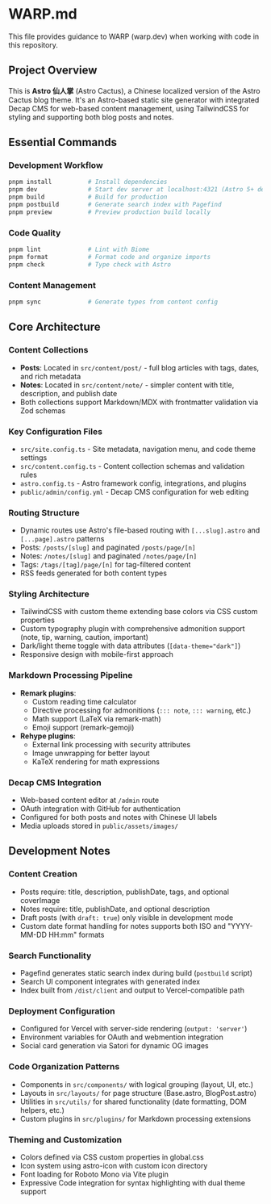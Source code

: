 # WARP.md

This file provides guidance to WARP (warp.dev) when working with code in this repository.

## Project Overview

This is **Astro 仙人掌** (Astro Cactus), a Chinese localized version of the Astro Cactus blog theme. It's an Astro-based static site generator with integrated Decap CMS for web-based content management, using TailwindCSS for styling and supporting both blog posts and notes.

## Essential Commands

### Development Workflow
```bash
pnpm install          # Install dependencies
pnpm dev              # Start dev server at localhost:4321 (Astro 5+ default)
pnpm build            # Build for production
pnpm postbuild        # Generate search index with Pagefind
pnpm preview          # Preview production build locally
```

### Code Quality
```bash
pnpm lint             # Lint with Biome
pnpm format           # Format code and organize imports
pnpm check            # Type check with Astro
```

### Content Management
```bash
pnpm sync             # Generate types from content config
```

## Core Architecture

### Content Collections
- **Posts**: Located in `src/content/post/` - full blog articles with tags, dates, and rich metadata
- **Notes**: Located in `src/content/note/` - simpler content with title, description, and publish date
- Both collections support Markdown/MDX with frontmatter validation via Zod schemas

### Key Configuration Files
- `src/site.config.ts` - Site metadata, navigation menu, and code theme settings
- `src/content.config.ts` - Content collection schemas and validation rules  
- `astro.config.ts` - Astro framework config, integrations, and plugins
- `public/admin/config.yml` - Decap CMS configuration for web editing

### Routing Structure
- Dynamic routes use Astro's file-based routing with `[...slug].astro` and `[...page].astro` patterns
- Posts: `/posts/[slug]` and paginated `/posts/page/[n]`
- Notes: `/notes/[slug]` and paginated `/notes/page/[n]`  
- Tags: `/tags/[tag]/page/[n]` for tag-filtered content
- RSS feeds generated for both content types

### Styling Architecture
- TailwindCSS with custom theme extending base colors via CSS custom properties
- Custom typography plugin with comprehensive admonition support (note, tip, warning, caution, important)
- Dark/light theme toggle with data attributes (`[data-theme="dark"]`)
- Responsive design with mobile-first approach

### Markdown Processing Pipeline
- **Remark plugins**: 
  - Custom reading time calculator
  - Directive processing for admonitions (`::: note`, `::: warning`, etc.)
  - Math support (LaTeX via remark-math)  
  - Emoji support (remark-gemoji)
- **Rehype plugins**:
  - External link processing with security attributes
  - Image unwrapping for better layout
  - KaTeX rendering for math expressions

### Decap CMS Integration
- Web-based content editor at `/admin` route
- OAuth integration with GitHub for authentication
- Configured for both posts and notes with Chinese UI labels
- Media uploads stored in `public/assets/images/`

## Development Notes

### Content Creation
- Posts require: title, description, publishDate, tags, and optional coverImage
- Notes require: title, publishDate, and optional description  
- Draft posts (with `draft: true`) only visible in development mode
- Custom date format handling for notes supports both ISO and "YYYY-MM-DD HH:mm" formats

### Search Functionality  
- Pagefind generates static search index during build (`postbuild` script)
- Search UI component integrates with generated index
- Index built from `/dist/client` and output to Vercel-compatible path

### Deployment Configuration
- Configured for Vercel with server-side rendering (`output: 'server'`)
- Environment variables for OAuth and webmention integration
- Social card generation via Satori for dynamic OG images

### Code Organization Patterns
- Components in `src/components/` with logical grouping (layout, UI, etc.)
- Layouts in `src/layouts/` for page structure (Base.astro, BlogPost.astro)
- Utilities in `src/utils/` for shared functionality (date formatting, DOM helpers, etc.)
- Custom plugins in `src/plugins/` for Markdown processing extensions

### Theming and Customization
- Colors defined via CSS custom properties in global.css
- Icon system using astro-icon with custom icon directory
- Font loading for Roboto Mono via Vite plugin
- Expressive Code integration for syntax highlighting with dual theme support
